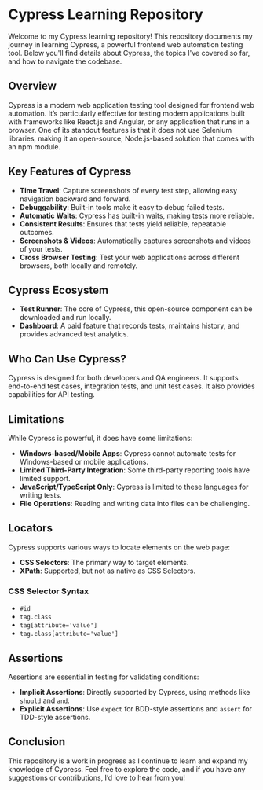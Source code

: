 # Cypress Learning Repository

Welcome to my Cypress learning repository! This repository documents my journey in learning Cypress, a powerful frontend web automation testing tool. Below you'll find details about Cypress, the topics I've covered so far, and how to navigate the codebase.

## Overview

Cypress is a modern web application testing tool designed for frontend web automation. It’s particularly effective for testing modern applications built with frameworks like React.js and Angular, or any application that runs in a browser. One of its standout features is that it does not use Selenium libraries, making it an open-source, Node.js-based solution that comes with an npm module.

## Key Features of Cypress

- **Time Travel**: Capture screenshots of every test step, allowing easy navigation backward and forward.
- **Debuggability**: Built-in tools make it easy to debug failed tests.
- **Automatic Waits**: Cypress has built-in waits, making tests more reliable.
- **Consistent Results**: Ensures that tests yield reliable, repeatable outcomes.
- **Screenshots & Videos**: Automatically captures screenshots and videos of your tests.
- **Cross Browser Testing**: Test your web applications across different browsers, both locally and remotely.

## Cypress Ecosystem

- **Test Runner**: The core of Cypress, this open-source component can be downloaded and run locally.
- **Dashboard**: A paid feature that records tests, maintains history, and provides advanced test analytics.

## Who Can Use Cypress?

Cypress is designed for both developers and QA engineers. It supports end-to-end test cases, integration tests, and unit test cases. It also provides capabilities for API testing.

## Limitations

While Cypress is powerful, it does have some limitations:
- **Windows-based/Mobile Apps**: Cypress cannot automate tests for Windows-based or mobile applications.
- **Limited Third-Party Integration**: Some third-party reporting tools have limited support.
- **JavaScript/TypeScript Only**: Cypress is limited to these languages for writing tests.
- **File Operations**: Reading and writing data into files can be challenging.


## Locators

Cypress supports various ways to locate elements on the web page:

- **CSS Selectors**: The primary way to target elements.
- **XPath**: Supported, but not as native as CSS Selectors.

### CSS Selector Syntax

- `#id`
- `tag.class`
- `tag[attribute='value']`
- `tag.class[attribute='value']`

## Assertions

Assertions are essential in testing for validating conditions:

- **Implicit Assertions**: Directly supported by Cypress, using methods like `should` and `and`.
- **Explicit Assertions**: Use `expect` for BDD-style assertions and `assert` for TDD-style assertions.

## Conclusion

This repository is a work in progress as I continue to learn and expand my knowledge of Cypress. Feel free to explore the code, and if you have any suggestions or contributions, I’d love to hear from you!


